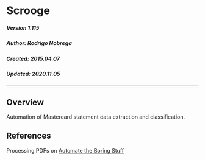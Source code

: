 # Scrooge

##### Version 1.115
##### Author: Rodrigo Nobrega
##### Created: 2015.04.07
##### Updated: 2020.11.05

---

## Overview
Automation of Mastercard statement data extraction and classification.

## References
Processing PDFs on [Automate the Boring Stuff](https://automatetheboringstuff.com/chapter13/)


